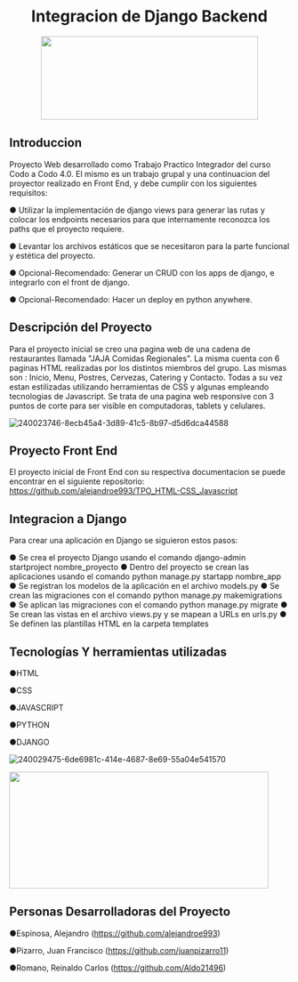 <h1 align="center"> Integracion de Django Backend </h1>

<p align="center"> <img src ="https://github.com/alejandroe993/DJango_TIF/assets/95320686/ac81ed8d-e4d2-4c15-ae55-fd42162fd49b" width="390" height="150"> </p>

## Introduccion
Proyecto Web desarrollado como Trabajo Practico Integrador del curso Codo a Codo 4.0. El mismo es un trabajo grupal y una continuacion del proyector realizado en Front End, y debe cumplir con los siguientes requisitos:

● Utilizar la implementación de django views para generar las rutas y colocar los endpoints necesarios para que internamente reconozca los paths  que el proyecto requiere.

● Levantar los archivos estáticos que se necesitaron para la parte funcional y estética del proyecto.

● Opcional-Recomendado: Generar un CRUD con los apps de django, e integrarlo con el front de django.

● Opcional-Recomendado: Hacer un deploy en python anywhere.


## Descripción del Proyecto
Para el proyecto inicial se creo una pagina web de una cadena de restaurantes llamada "JAJA Comidas Regionales". La misma cuenta con 6 paginas HTML realizadas por los distintos miembros del grupo. Las mismas son : Inicio, Menu, Postres, Cervezas, Catering y Contacto. Todas a su vez estan estilizadas utilizando herramientas de CSS y algunas empleando tecnologias de Javascript. Se trata de una pagina web responsive con 3 puntos de corte para ser visible en computadoras, tablets y celulares.

![240023746-8ecb45a4-3d89-41c5-8b97-d5d6dca44588](https://github.com/alejandroe993/DJango_TIF/assets/95320686/250e8d85-ecc5-4afd-9248-030ac0f6f2c9)


## Proyecto Front End
El proyecto inicial de Front End con su respectiva documentacion se puede encontrar en el siguiente repositorio: https://github.com/alejandroe993/TPO_HTML-CSS_Javascript



## Integracion a Django

Para crear una aplicación en Django se siguieron estos pasos:

● Se crea el proyecto Django usando el comando django-admin startproject nombre_proyecto
● Dentro del proyecto se crean las aplicaciones usando el comando python manage.py startapp nombre_app
● Se registran los modelos de la aplicación en el archivo models.py
● Se crean las migraciones con el comando python manage.py makemigrations
● Se aplican las migraciones con el comando python manage.py migrate
● Se crean las vistas en el archivo views.py y se mapean a URLs en urls.py
● Se definen las plantillas HTML en la carpeta templates


## Tecnologías Y herramientas utilizadas

 ●HTML
 
 ●CSS
 
 ●JAVASCRIPT

 ●PYTHON

 ●DJANGO
 
 ![240029475-6de6981c-414e-4687-8e69-55a04e541570](https://github.com/alejandroe993/DJango_TIF/assets/95320686/8f02dacc-8a75-4f18-aad8-4d883e308e6f)


<p> <img src ="https://github.com/alejandroe993/DJango_TIF/assets/95320686/d804cb3f-717b-4d41-9b35-01d678b92c4a" width="466" height="210"> </p>

## Personas Desarrolladoras del Proyecto
●Espinosa, Alejandro (https://github.com/alejandroe993)

●Pizarro, Juan Francisco (https://github.com/juanpizarro11)

●Romano, Reinaldo Carlos (https://github.com/Aldo21496)
